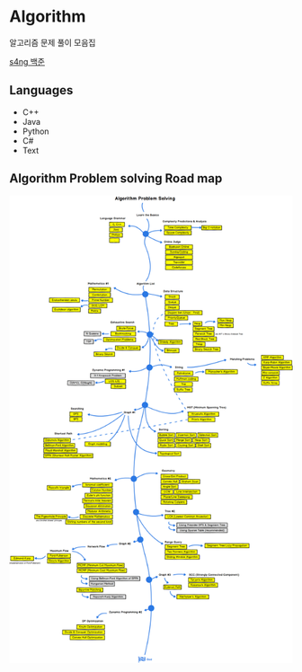# Algorithm
알고리즘 문제 풀이 모음집

[s4ng 백준](https://www.acmicpc.net/user/zalcls9512)

## Languages
- C++
- Java
- Python
- C#
- Text

## Algorithm Problem solving Road map


![roadMap](./PSRoadmap.png)
